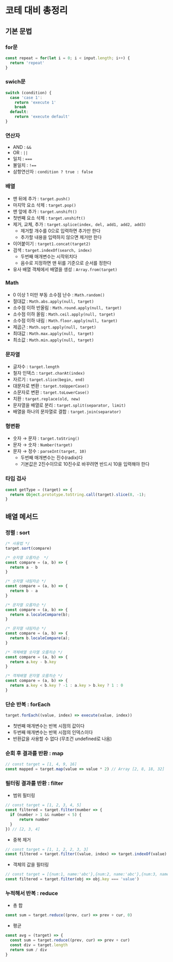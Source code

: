 # 코테 대비 총정리

## 기본 문법
### for문

```javascript
const repeat = for(let i = 0; i < input.length; i++) {
  return 'repeat'
}
```

### swich문

```javascript
switch (condition) {
  case 'case 1':
    return 'execute 1'
    break
  default:
    return 'execute default'
}
```

### 연산자

- AND : `&&`
- OR : `||`
- 일치 : `===`
- 불일치 : `!==`
- 삼항연산자 : `condition ? true : false`

### 배열

- 맨 뒤에 추가 : `target.push()`
- 마지막 요소 삭제 : `target.pop()`
- 맨 앞에 추가 : `target.unshift()`
- 첫번째 요소 삭제 : `target.unshift()`
- 제거, 교체, 추가 : `target.splice(index, del, add1, add2, add3)`
  - 제거할 개수를 0으로 입력하면 추가만 한다
  - 추가할 내용을 입력하지 않으면 제거만 한다
- 이어붙이기 : `target1.concat(target2)`
- 검색 : `target.indexOf(search, index)`
  - 두번째 매개변수는 시작위치다
  - 음수로 지정하면 맨 뒤를 기준으로 순서를 정한다
- 유사 배열 객체에서 배열을 생성 : `Array.from(target)`

### Math

- 0 이상 1 미만 부동 소수점 난수 : `Math.random()`
- 절대값 : `Math.abs.apply(null, target)`
- 소수점 이하 반올림 : `Math.round.apply(null, target)`
- 소수점 이하 올림 : `Math.ceil.apply(null, target)`
- 소수점 이하 내림 : `Math.floor.apply(null, target)`
- 제곱근 : `Math.sqrt.apply(null, target)`
- 최대값 : `Math.max.apply(null, target)`
- 최소값 : `Math.min.apply(null, target)`

### 문자열

- 글자수 : `target.length`
- 철자 인덱스 : `target.charAt(index)`
- 자르기 : `target.slice(begin, end)`
- 대문자로 변환 : `target.toUpperCase()`
- 소문자로 변환 : `target.toLowerCase()`
- 치환 : `target.replace(old, new)`
- 문자열을 배열로 분리 : `target.split(separator, limit)`
- 배열을 하나의 문자열로 결합 : `target.join(separator)`

### 형변환

- 숫자 → 문자 :  `target.toString()`
- 문자 → 숫자 : `Number(target)`
- 문자 → 정수 : `parseInt(target, 10)`
  - 두번째 매개변수는 진수(radix)다
  - 기본값은 2진수이므로 10진수로 바꾸려면 반드시 10을 입력해야 한다

### 타입 검사

```javascript
const getType = (target) => {
  return Object.prototype.toString.call(target).slice(8, -1);
}
```

## 배열 메서드

### 정렬 : sort

```javascript
/* 사용법 */
target.sort(compare) 

/* 숫자열 오름차순  */
const compare = (a, b) => {
  return a - b
}

/* 숫자열 내림차순 */
const compare = (a, b) => {
  return b - a
}

/* 문자열 오름차순 */
const compare = (a, b) => {
  return a.localeCompare(b);
}

/* 문자열 내림차순 */
const compare = (a, b) => {
  return b.localeCompare(a);
}

/* 객체배열 숫자열 오름차순 */
const compare = (a, b) => {
  return a.key - b.key
}

/* 객체배열 문자열 오름차순 */
const compare = (a, b) => {
  return a.key < b.key ? -1 : a.key > b.key ? 1 : 0
}
```

### 단순 반복 : forEach

```javascript
target.forEach((value, index) => execute(value, index))
```

- 첫번째 매개변수는 반복 시점의 값이다
- 두번째 매개변수는 반복 시점의 인덱스이다
- 반환값을 사용할 수 없다 (무조건 undefined로 나옴)

### 순회 후 결과를 반환 : map

```javascript
// const target = [1, 4, 9, 16]
const mapped = target.map(value => value * 2) // Array [2, 8, 18, 32]
```

### 필터링 결과를 반환 : filter

- 범위 필터링

```javascript
// const target = [1, 2, 3, 4, 5]
const filtered = target.filter(number => {
  if (number > 1 && number < 5) {
      return number
  }
}) // [2, 3, 4]
```

- 중복 제거

```javascript
// const target = [1, 1, 2, 2, 3, 3]
const filtered = target.filter((value, index) => target.indexOf(value) === index) // 1, 2, 3
```

- 객체의 값을 필터링

```javascript
// const target = [{num:1, name:'abc'},{num:2, name:'abc'},{num:3, name:'abc'}]
const filtered = target.filter(obj => obj.key === 'value')
```

### 누적해서 반복 : reduce

- 총 합

```javascript
const sum = target.reduce((prev, cur) => prev + cur, 0)
```

- 평균
```javascript
const avg = (target) => {
  const sum = target.reduce((prev, cur) => prev + cur)
  const div = target.length
  return sum / div
}
```
